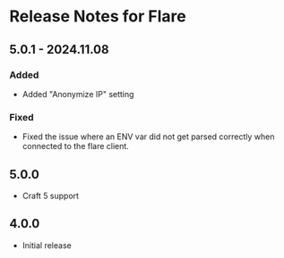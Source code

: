 # Release Notes for Flare

## 5.0.1 - 2024.11.08
### Added
- Added "Anonymize IP" setting

### Fixed
- Fixed the issue where an ENV var did not get parsed correctly when connected to the flare client.

## 5.0.0
- Craft 5 support

## 4.0.0
- Initial release
